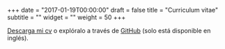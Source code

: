 +++
date = "2017-01-19T00:00:00"
draft = false
title = "Curriculum vitae"
subtitle = ""
widget = ""
weight = 50
+++


[Descarga mi cv](http://lcolladotor.github.io/cv/en_CV_lcollado.pdf) o explóralo a través de [GitHub](http://lcolladotor.github.io/cv/) (solo está disponible en inglés). 

<!-- <iframe src="http://docs.google.com/viewer?url=http://lcolladotor.github.io/cv/en_CV_lcollado.pdf&embedded=true" width="100%" height="780" style="border: none;"></iframe> -->
